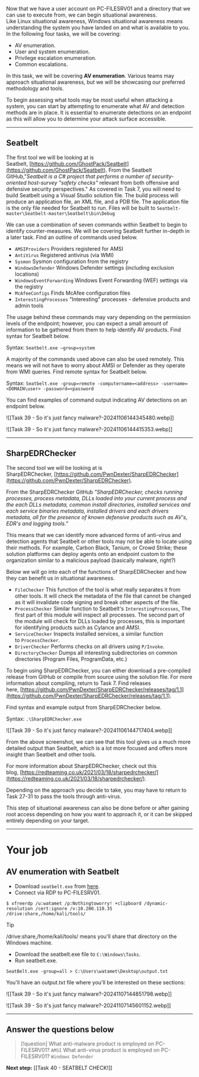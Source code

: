 Now that we have a user account on PC-FILESRV01 and a directory that we can use to execute from, we can begin situational awareness. Like Linux situational awareness, Windows situational awareness means understanding the system you have landed on and what is available to you. In the following four tasks, we will be covering: 
- AV enumeration.
- User and system enumeration.
- Privilege escalation enumeration.
- Common escalations. 

In this task, we will be covering **AV enumeration**. Various teams may approach situational awareness, but we will be showcasing our preferred methodology and tools.  

To begin assessing what tools may be most useful when attacking a system, you can start by attempting to enumerate what AV and detection methods are in place. It is essential to enumerate detections on an endpoint as this will allow you to determine your attack surface accessible.


---

## Seatbelt

The first tool we will be looking at is Seatbelt, [https://github.com/GhostPack/Seatbelt](https://github.com/GhostPack/Seatbelt). From the Seatbelt GitHub,"*Seatbelt is a C# project that performs a number of security-oriented host-survey "safety checks"* relevant from both offensive and defensive security perspectives." As covered in Task 7, you will need to build Seatbelt using a Visual Studio solution file. The build process will produce an application file, an XML file, and a PDB file. The application file is the only file needed for Seatbelt to run. Files will be built to `Seatbelt-master\Seatbelt-master\Seatbelt\bin\Debug`  

We can use a combination of seven commands within Seatbelt to begin to identify counter-measures. We will be covering Seatbelt further in-depth in a later task. Find an outline of commands used below.  

- `AMSIProviders` Providers registered for AMSI
- `AntiVirus` Registered antivirus (via WMI)
- `Sysmon` Sysmon configuration from the registry
- `WindowsDefender` Windows Defender settings (including exclusion locations)
- `WindowsEventForwarding` Windows Event Forwarding (WEF) settings via the registry
- `McAfeeConfigs` Finds McAfee configuration files
- `InterestingProcesses` "Interesting" processes - defensive products and admin tools

The usage behind these commands may vary depending on the permission levels of the endpoint; however, you can expect a small amount of information to be gathered from them to help identify AV products. Find syntax for Seatbelt below.  

Syntax: `Seatbelt.exe —group=system`

A majority of the commands used above can also be used remotely. This means we will not have to worry about AMSI or Defender as they operate from WMI queries. Find remote syntax for Seatbelt below.  

Syntax: `Seatbelt.exe -group=remote -computername=<address> -username=<DOMAIN\user> -password=<password`

You can find examples of command output indicating AV detections on an endpoint below.

![[Task 39 - So it's just fancy malware?-20241106144345480.webp]]

![[Task 39 - So it's just fancy malware?-20241106144415353.webp]]


---

## SharpEDRChecker

The second tool we will be looking at is SharpEDRChecker, [https://github.com/PwnDexter/SharpEDRChecker](https://github.com/PwnDexter/SharpEDRChecker).  

From the SharpEDRChecker GitHub *"SharpEDRChecker, checks running processes, process metadata, DLLs loaded into your current process and the each DLLs metadata, common install directories, installed services and each service binaries metadata, installed drivers and each drivers metadata, all for the presence of known defensive products such as AV's, EDR's and logging tools."*  

This means that we can identify more advanced forms of anti-virus and detection agents that Seatbelt or other tools may not be able to locate using their methods. For example, Carbon Black, Tanium, or Crowd Strike; these solution platforms can deploy agents onto an endpoint custom to the organization similar to a malicious payload (basically malware, right?)  

Below we will go into each of the functions of SharpEDRChecker and how they can benefit us in situational awareness.  

- `FileChecker` This function of the tool is what really separates it from other tools. It will check the metadata of the file that cannot be changed as it will invalidate code signing and break other aspects of the file.
- `ProcessChecker` Similar function to Seatbelt's `InterestingProcesses`, The first part of this module will inspect all processes. The second part of the module will check for DLLs loaded by processes, this is important for identifying products such as Cylance and AMSI.
- `ServiceChecker` Inspects installed services, a similar function to `ProcessChecker`.
- `DriverChecker` Performs checks on all drivers using `P/Invoke`.
- `DirectoryChecker` Dumps all interesting subdirectories on common directories (Program Files, ProgramData, etc.)

To begin using SharpEDRChecker, you can either download a pre-compiled release from GitHub or compile from source using the solution file. For more information about compiling, return to Task 7. Find releases here, [https://github.com/PwnDexter/SharpEDRChecker/releases/tag/1.1](https://github.com/PwnDexter/SharpEDRChecker/releases/tag/1.1).  

Find syntax and example output from SharpEDRChecker below.  

Syntax: `.\SharpEDRChecker.exe`

![[Task 39 - So it's just fancy malware?-20241106144717404.webp]]

From the above screenshot, we can see that this tool gives us a much more detailed output than Seatbelt, which is a lot more focused and offers more insight than Seatbelt and other tools.  

For more information about SharpEDRChecker, check out this blog, [https://redteaming.co.uk/2021/03/18/sharpedrchecker/](https://redteaming.co.uk/2021/03/18/sharpedrchecker/).  

Depending on the approach you decide to take, you may have to return to Task 27-31 to pass the tools through anti-virus.  

This step of situational awareness can also be done before or after gaining root access depending on how you want to approach it, or it can be skipped entirely depending on your target.


---

# Your job

## AV enumeration with Seatbelt

- Download `seatbelt.exe` from [here](https://github.com/kairosart/Ghostpack-CompiledBinaries/blob/master/Seatbelt.exe).
- Connect via RDP to PC-FILESRV01.

```
$ xfreerdp /u:watamet /p:Nothingtoworry! +clipboard /dynamic-resolution /cert:ignore /v:10.200.110.35 /drive:share,/home/kali/tools/

```


> [!tip]
> /drive:share,/home/kali/tools/ means you'll share that directory on the Windows machine.

- Download the seatbelt.exe file to `C:\Windows\Tasks`.
- Run seatbelt.exe.

```
SeatBelt.exe -group=all > C:\Users\watamet\Desktop\output.txt 
```

You'll have an output.txt file where you'll be interested on these sections:


![[Task 39 - So it's just fancy malware?-20241107144851798.webp]]

![[Task 39 - So it's just fancy malware?-20241107145601152.webp]]


---
## Answer the questions below

> [!question]
> What anti-malware product is employed on PC-FILESRV01?
> `AMSI`
> What anti-virus product is employed on PC-FILESRV01?
> `Windows Defender`

**Next step:** [[Task 40 - SEATBELT CHECK!]]
